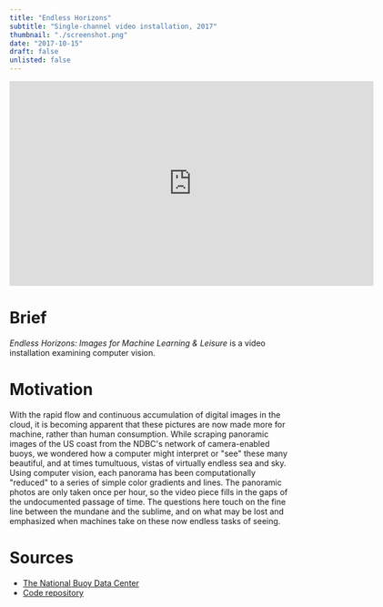 ```yaml
---
title: "Endless Horizons"
subtitle: "Single-channel video installation, 2017"
thumbnail: "./screenshot.png"
date: "2017-10-15"
draft: false
unlisted: false
---
```


<iframe src="https://player.vimeo.com/video/238242365" width="640" height="360" frameborder="0" webkitallowfullscreen mozallowfullscreen allowfullscreen></iframe>

# Brief

_Endless Horizons: Images for Machine Learning & Leisure_ is a video installation examining computer vision.

# Motivation

With the rapid flow and continuous accumulation of digital images in the cloud, it is becoming apparent that these pictures are now made more for machine, rather than human consumption. While scraping panoramic images of the US coast from the NDBC's network of camera-enabled buoys, we wondered how a computer might interpret or "see" these many beautiful, and at times tumultuous, vistas of virtually endless sea and sky. Using computer vision, each panorama has been computationally "reduced" to a series of simple color gradients and lines. The panoramic photos are only taken once per hour, so the video piece fills in the gaps of the undocumented passage of time. The questions here touch on the fine line between the mundane and the sublime, and on what may be lost and emphasized when machines take on these now endless tasks of seeing.

# Sources

* [The National Buoy Data Center](http://www.ndbc.noaa.gov/buoycams.shtml)
* [Code repository](https://github.com/mikewesthad/buoy-analyzer)
